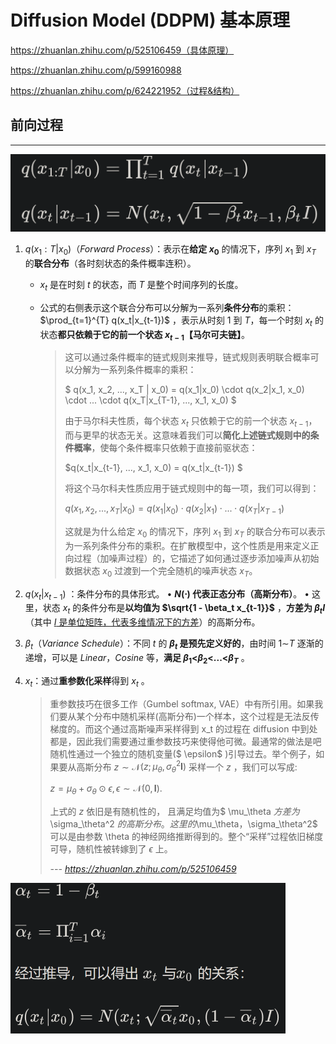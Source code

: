 # Diffusion Model (DDPM) 基本原理

https://zhuanlan.zhihu.com/p/525106459（具体原理）

https://zhuanlan.zhihu.com/p/599160988

https://zhuanlan.zhihu.com/p/624221952（过程&结构）



## 前向过程

****

<img src="img/file-w8uBuUqRtfjHOxIvlcUDhnnA" alt="Uploaded image" style="zoom: 50%;" />

1.    $q(x_1:T|x_0)$（$Forward\ Process$）：表示在**给定 $x_0$** 的情况下，序列 $x_1$ 到 $x_T$ 的**联合分布**（各时刻状态的条件概率连积）。

      -   $x_t$ 是在时刻 $t$ 的状态，而 $T$ 是整个时间序列的长度。

      -   公式的右侧表示这个联合分布可以分解为一系列**条件分布**的乘积：$\prod_{t=1}^{T} q(x_t|x_{t-1})$ ，表示从时刻 1 到 $T$，每一个时刻 $x_t$ 的状态**都只依赖于它的前一个状态 $x_{t-1}$【马尔可夫链】**。

          >   这可以通过条件概率的链式规则来推导，链式规则表明联合概率可以分解为一系列条件概率的乘积：
          >
          >   $ q(x_1, x_2, ..., x_T | x_0) = q(x_1|x_0) \cdot q(x_2|x_1, x_0) \cdot ... \cdot q(x_T|x_{T-1}, ..., x_1, x_0) $
          >
          >   由于马尔科夫性质，每个状态 $x_t$ 只依赖于它的前一个状态 $x_{t-1}$，而与更早的状态无关。这意味着我们可以**简化上述链式规则中的条件概率**，使每个条件概率只依赖于直接前驱状态：
          >
          >   $q(x_t|x_{t-1}, ..., x_1, x_0) = q(x_t|x_{t-1}) $
          >
          >   将这个马尔科夫性质应用于链式规则中的每一项，我们可以得到：
          >
          >   $q(x_1, x_2, ..., x_T | x_0) = q(x_1|x_0) \cdot q(x_2|x_1) \cdot ... \cdot q(x_T|x_{T-1})$
          >
          >   这就是为什么给定 $x_0$ 的情况下，序列 $x_1$ 到 $x_T$ 的联合分布可以表示为一系列条件分布的乘积。在扩散模型中，这个性质是用来定义正向过程（加噪声过程）的，它描述了如何通过逐步添加噪声从初始数据状态 $x_0$ 过渡到一个完全随机的噪声状态 $x_T$。

2.    $q(x_t|x_{t-1})$ ：条件分布的具体形式。
      •	**$N(\cdot)$ 代表正态分布（高斯分布）**。
      •	这里，状态 $x_t$ 的条件分布是**以均值为 $\sqrt{1 - \beta_t x_{t-1}}$** ，**方差为 $\beta_t I$**（其中 <u>$I$ 是单位矩阵，代表多维情况下的方差</u>）的高斯分布。

3.    $\beta_t$（$Variance\ Schedule$）：不同 $t$ 的 **$\beta_t$ 是预先定义好的**，由时间 1∼$T$ 逐渐的递增，可以是 $Linear$，$Cosine$ 等，**满足 $\beta_1$<$\beta_2$<...<$\beta_T$** 。

4.    $x_t$：通过**重参数化采样**得到 $x_t$ 。

      >   重参数技巧在很多工作（Gumbel softmax, VAE）中有所引用。如果我们要从某个分布中随机采样(高斯分布)一个样本，这个过程是无法反传梯度的。而这个通过高斯噪声采样得到 x_t 的过程在 diffusion 中到处都是，因此我们需要通过重参数技巧来使得他可微。最通常的做法是吧随机性通过一个独立的随机变量($ \epsilon$ )引导过去。举个例子，如果要从高斯分布 $z\sim \mathcal{N}$$(z;\mu_\theta,\sigma_\theta^2\mathbf{I})$ 采样一个 $z$ ，我们可以写成:
      >
      >   $z=\mu_\theta+\sigma_\theta\odot\epsilon, \epsilon\sim\mathcal{N}(0,\mathbf{I}).~\tag{2}$
      >
      >   上式的 $z$ 依旧是有随机性的， 且满足均值为$ \mu_\theta $方差为$ \sigma_\theta^2 $的高斯分布。这里的$\mu_\theta$，$\sigma_\theta^2$ 可以是由参数 \theta 的神经网络推断得到的。整个“采样”过程依旧梯度可导，随机性被转嫁到了 $\epsilon$ 上。
      >
      >   *--- https://zhuanlan.zhihu.com/p/525106459*

<img src="img/image-20231103174327755.png" alt="image-20231103174327755" style="zoom:50%;" />